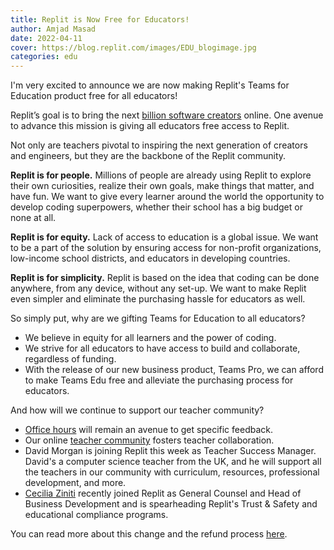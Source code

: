 ```yaml
---
title: Replit is Now Free for Educators!
author: Amjad Masad
date: 2022-04-11
cover: https://blog.replit.com/images/EDU_blogimage.jpg
categories: edu
---
```


I'm very excited to announce we are now making Replit's Teams for Education product free for all educators!

Replit’s goal is to bring the next [billion software creators](https://blog.replit.com/b) online. One avenue to advance this mission is giving all educators free access to Replit.

Not only are teachers pivotal to inspiring the next generation of creators and engineers, but they are the backbone of the Replit community. 

**Replit is for people.** Millions of people are already using Replit to explore their own curiosities, realize their own goals, make things that matter, and have fun. We want to give every learner around the world the opportunity to develop coding superpowers, whether their school has a big budget or none at all.

**Replit is for equity.** Lack of access to education is a global issue. We want to be a part of the solution by ensuring access for non-profit organizations, low-income school districts, and educators in developing countries.

**Replit is for simplicity.** Replit is based on the idea that coding can be done anywhere, from any device, without any set-up. We want to make Replit even simpler and eliminate the purchasing hassle for educators as well.

So simply put, why are we gifting Teams for Education to all educators?
- We believe in equity for all learners and the power of coding.
- We strive for all educators to have access to build and collaborate, regardless of funding.
- With the release of our new business product, Teams Pro, we can afford to make Teams Edu free and alleviate the purchasing process for educators.

And how will we continue to support our teacher community?
- [Office hours](https://www.eventbrite.com/e/replit-teams-for-education-office-hours-tickets-151837105871) will remain an avenue to get specific feedback.
- Our online [teacher community](https://community.replit.com/c/edu/10) fosters teacher collaboration.
- David Morgan is joining Replit this week as Teacher Success Manager. David's a computer science teacher from the UK, and he will support all the teachers in our community with curriculum, resources, professional development, and more.
- [Cecilia Ziniti](https://blog.replit.com/intro-cecilia-ziniti) recently joined Replit as General Counsel and Head of Business Development and is spearheading Replit's Trust & Safety and educational compliance programs.


You can read more about this change and the refund process [here](https://docs.google.com/document/d/1hrmPJW-dq4j1A7S94HLt3A-zR90qY1zvqxGvgT2b11A/edit?usp=sharing). 